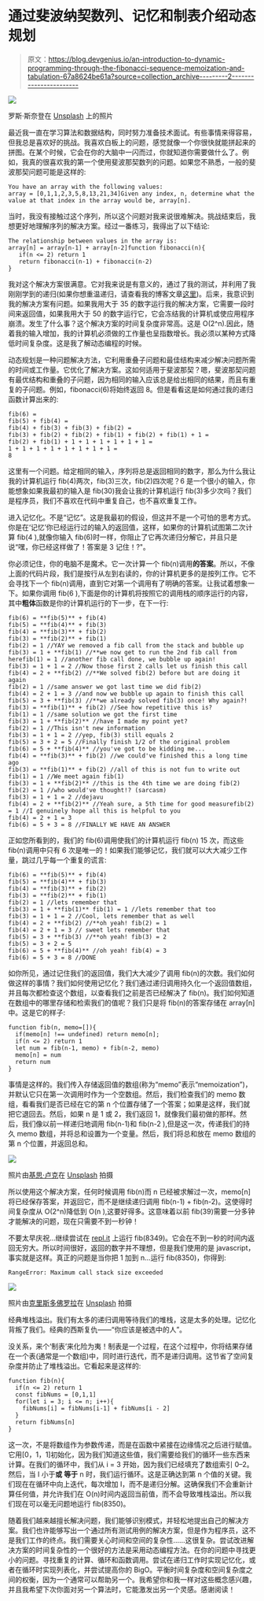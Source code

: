 # 通过斐波纳契数列、记忆和制表介绍动态规划

> 原文：<https://blog.devgenius.io/an-introduction-to-dynamic-programming-through-the-fibonacci-sequence-memoization-and-tabulation-67a8624be61a?source=collection_archive---------2----------------------->

![](img/5aa4484a5e6e4758b2fa29c701ad7619.png)

罗斯·斯奈登在 [Unsplash](https://unsplash.com?utm_source=medium&utm_medium=referral) 上的照片

最近我一直在学习算法和数据结构，同时努力准备技术面试。有些事情来得容易，但我总是喜欢好的挑战。我喜欢白板上的问题，感觉就像一个你很快就能拼起来的拼图。在某个时候，它会在你的大脑中一闪而过，你就知道你需要做什么了。例如，我真的很喜欢我的第一个使用斐波那契数列的问题。如果您不熟悉，一般的斐波那契问题可能是这样的:

```
You have an array with the following values: 
array = [0,1,1,2,3,5,8,13,21,34]Given any index, n, determine what the value at that index in the array would be, array[n].
```

当时，我没有接触过这个序列，所以这个问题对我来说很难解决。挑战结束后，我想更好地理解序列的解决方案。经过一番练习，我得出了以下结论:

```
The relationship between values in the array is:
array[n] = array[n-1] + array[n-2]function fibonacci(n){
   if(n <= 2) return 1
   return fibonacci(n-1) + fibonacci(n-2)
}
```

我对这个解决方案很满意。它对我来说是有意义的，通过了我的测试，并利用了我刚刚学到的递归(如果你想重温递归，请查看我的博客文章[这里](https://medium.com/dev-genius/an-introduction-to-recursion-in-programming-b38f25bee843))。后来，我意识到我的解决方案有问题。如果我用大于 35 的数字运行我的解决方案，它需要一段时间来返回值，如果我用大于 50 的数字运行它，它会冻结我的计算机或使应用程序崩溃。发生了什么事？这个解决方案的时间复杂度非常高。这是 O(2^n).因此，随着我的输入增加，我的计算机必须做的工作量也呈指数增长。我必须以某种方式降低时间复杂度。这是我了解动态编程的时候。

动态规划是一种问题解决方法，它利用重叠子问题和最佳结构来减少解决问题所需的时间或工作量。它优化了解决方案。这如何适用于斐波那契？嗯，斐波那契问题有最优结构和重叠的子问题，因为相同的输入应该总是给出相同的结果，而且有重复的子问题。例如，fibonacci(6)将始终返回 8。但是看看这是如何通过我的递归函数计算出来的:

```
fib(6) =
fib(5) + fib(4) = 
fib(4) + fib(3) + fib(3) + fib(2) = 
fib(3) + fib(2) + fib(2) + fib(1) + fib(2) + fib(1) + 1 =
fib(2) + fib(1) + 1 + 1 + 1 + 1 + 1 + 1 =
1 + 1 + 1 + 1 + 1 + 1 + 1 + 1 =
8
```

这里有一个问题。给定相同的输入，序列将总是返回相同的数字，那么为什么我让我的计算机运行 fib(4)两次，fib(3)三次，fib(2)四次呢？6 是一个很小的输入，你能想象如果我最初的输入是 fib(30)我会让我的计算机运行 fib(3)多少次吗？我们是程序员，我们不喜欢在代码中重复自己，也不喜欢重复工作。

进入记忆化。不是“记忆”。这是我最初的假设，但这并不是一个可怕的思考方式。你是在‘记忆’你已经运行过的输入的返回值，这样，如果你的计算机试图第二次计算 fib(4 ),就像你输入 fib(6)时一样，你阻止了它再次递归分解它，并且只是说“嘿，你已经这样做了！答案是 3 记住！?"。

你必须记住，你的电脑不是魔术。它一次计算一个 fib(n)调用**的答案**。所以，不像上面的代码片段，我们是按行从左到右读的，你的计算机更多的是按列工作。它不会寻找下一个 fib(n)调用，直到它对第一个调用有了明确的答案。让我试着想象一下。如果你调用 fib(6 ),下面是你的计算机将按照它的调用栈的顺序运行的内容，其中**粗体**函数是你的计算机运行的下一步，在下一行:

```
fib(6) = **fib(5)** + fib(4)
fib(5) = **fib(4)** + fib(3)
fib(4) = **fib(3)** + fib(2)
fib(3) = **fib(2)** + fib(1)
fib(2) = 1 //YAY we removed a fib call from the stack and bubble up
fib(3) = 1 + **fib(1) //**we now get to run the 2nd fib call from herefib(1) = 1 //another fib call done, we bubble up again!
fib(3) = 1 + 1 = 2 //Now those first 2 calls let us finish this call
fib(4) = 2 + **fib(2) //**We solved fib(2) before but are doing it again
fib(2) = 1 //same answer we got last time we did fib(2)
fib(4) = 2 + 1 = 3 //and now we bubble up again to finish this call
fib(5) = 3 + **fib(3) //**we already solved fib(3) once! Why again?!
fib(3) = **fib(1)** + fib(2) //See how repetitive this is?
fib(1) = 1 //same solution we got the first time
fib(3) = 1 + **fib(2)** //have I made my point yet?
fib(2) = 1 //This isn't new information
fib(3) = 1 + 1 = 2 //yep, fib(3) still equals 2
fib(5) = 3 + 2 = 5 //Finally finish 1/2 of the original problem
fib(6) = 5 + **fib(4)** //you've got to be kidding me...
fib(4) = **fib(3)** + fib(2) //we could've finished this a long time ago
fib(3) = **fib(1)** + fib(2) //all of this is not fun to write out
fib(1) = 1 //We meet again fib(1)
fib(3) = 1 + **fib(2)** //this is the 4th time we are doing fib(2)
fib(2) = 1 //who would've thought!? (sarcasm)
fib(3) = 1 + 1 = 2 //dejavu
fib(4) = 2 + **fib(2)** //Yeah sure, a 5th time for good measurefib(2) = 1 //I genuinely hope all this is helpful to you
fib(4) = 2 + 1 = 3
fib(6) = 5 + 3 = 8 //FINALLY WE HAVE AN ANSWER
```

正如您所看到的，我们的 fib(6)调用使我们的计算机运行 fib(n) 15 次，而这些 fib(n)调用中只有 6 次是唯一的！如果我们能够记忆，我们就可以大大减少工作量，跳过几乎每一个重复的谎言:

```
fib(6) = **fib(5)** + fib(4)
fib(5) = **fib(4)** + fib(3)
fib(4) = **fib(3)** + fib(2)
fib(3) = **fib(2)** + fib(1)
fib(2) = 1 //lets remember that
fib(3) = 1 + **fib(1)** fib(1) = 1 //lets remember that too
fib(3) = 1 + 1 = 2 //Cool, lets remember that as well
fib(4) = 2 + **fib(2) //**oh yeah! fib(2) = 1
fib(4) = 2 + 1 = 3 // sweet lets remember that
fib(5) = 3 + **fib(3) //**oh yeah! fib(3) = 2
fib(5) = 3 + 2 = 5
fib(6) = 5 + **fib(4)** //oh yeah! fib(4) = 3
fib(6) = 5 + 3 = 8 //DONE
```

如你所见，通过记住我们的返回值，我们大大减少了调用 fib(n)的次数。我们如何做这样的事情？我们如何使用记忆化？我们通过递归调用持久化一个返回值数组，并且每次都检查这个数组，以查看我们之前是否已经解决了 fib(n)。我们如何知道在数组中的哪里存储和检索我们的值呢？我们只是将 fib(n)的答案存储在 array[n]中。这是它的样子:

```
function fib(n, memo=[]){
  if(memo[n] !== undefined) return memo[n];
  if(n <= 2) return 1
  let num = fib(n-1, memo) + fib(n-2, memo)
  memo[n] = num
  return num
}
```

事情是这样的。我们传入存储返回值的数组(称为“memo”表示“memoization”)，并默认它只在第一次调用时作为一个空数组。然后，我们检查我们的 memo 数组，看看我们是否已经在它的第 n 个位置存储了一个答案；如果是这样，我们就把它退回去。然后，如果 n 是 1 或 2，我们返回 1，就像我们最初做的那样。然后，我们像以前一样递归地调用 fib(n-1)和 fib(n-2 ),但是这一次，传递我们的持久 memo 数组，并将总和设置为一个变量。然后，我们将总和放在 memo 数组的第 n 个位置，并返回总和。

![](img/627d60d4f7043ddff661e10e232b1a6c.png)

照片由[基思·卢克](https://unsplash.com/@lukephotography?utm_source=medium&utm_medium=referral)在 [Unsplash](https://unsplash.com?utm_source=medium&utm_medium=referral) 拍摄

所以使用这个解决方案，任何时候调用 fib(n)而 n 已经被求解过一次，memo[n]将已经保存答案，并返回它，而不是继续递归调用 fib(n-1) + fib(n-2)。这使得时间复杂度从 O(2^n)降低到 O(n ),这要好得多。这意味着以前 fib(39)需要一分多钟才能解决的问题，现在只需要不到一秒钟！

不要太早庆祝…继续尝试在 [repl.it](https://repl.it/languages/javascript) 上运行 fib(8349)。它会在不到一秒的时间内返回无穷大。所以时间很好，返回的数字并不理想，但是我们使用的是 javascript，事实就是这样。真正的问题是当你把 1 加到 n…运行 fib(8350)，你得到:

```
RangeError: Maximum call stack size exceeded
```

![](img/51bfa46166c97c2c7aa3198dcc694f92.png)

照片由[克里斯多佛罗拉](https://unsplash.com/@krisroller?utm_source=medium&utm_medium=referral)在 [Unsplash](https://unsplash.com?utm_source=medium&utm_medium=referral) 拍摄

经典堆栈溢出。我们有太多的递归调用等待我们的堆栈，这是太多的处理。记忆化背叛了我们。经典的西斯复仇——“你应该是被选中的人”。

没关系，来个‘制表’来化险为夷！制表是一个过程，在这个过程中，你将结果存储在一个表(通常是一个数组)中，同时进行迭代，而不是递归调用。这节省了空间复杂度并防止了堆栈溢出。它看起来是这样的:

```
function fib(n){
  if(n <= 2) return 1
  const fibNums = [0,1,1]
  for(let i = 3; i <= n; i++){
    fibNums[i] = fibNums[i-1] + fibNums[i - 2]
  }
  return fibNums[n]
}
```

这一次，不是将数组作为参数传递，而是在函数中紧接在边缘情况之后进行赋值。它用[0，1，1]初始化，因为我们知道这些值，我们需要给我们的循环一些东西来计算。在我们的循环中，我们从 i = 3 开始，因为我们已经填充了数组索引 0–2。然后，当 I 小于**或** **等于** n 时，我们运行循环。这是正确达到第 n 个值的关键。我们现在在循环中向上迭代，每次增加 I，而不是递归分解。这确保我们不会重新计算任何值，并允许我们在 O(n)时间内返回当前值，而不会导致堆栈溢出。所以我们现在可以毫无问题地运行 fib(8350)。

随着我们越来越擅长解决问题，我们能够识别模式，并轻松地提出自己的解决方案。我们也许能够写出一个通过所有测试用例的解决方案，但是作为程序员，这不是我们工作的终点。我们需要关心时间和空间的复杂性……这很复杂。尝试改进解决方案的时间复杂性的一个很好的方法是采用动态编程方法。在你的问题中寻找更小的问题。寻找重复的计算、循环和函数调用。尝试在递归工作时实现记忆化，或者在循环时实现列表化，并尝试提高你的 BigO。平衡时间复杂度和空间复杂度之间的权衡，因为一个通常可以帮助另一个。我希望你和我一样对这些概念感兴趣，并且我希望下次你面对另一个算法时，它能激发出另一个灵感。感谢阅读！